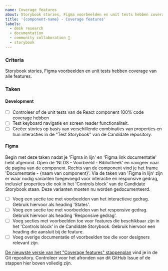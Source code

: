```yaml
---
name: Coverage features
about: Storybook stories, Figma voorbeelden en unit tests hebben coverage van alle features.
title: '{component-name} - Coverage features'
labels:
  - desk research
  - documentation
  - community collaboration 🤝
  - storybook
---
```


### Criteria

Storybook stories, Figma voorbeelden en unit tests hebben coverage van alle features.

### Taken

#### Development

- [ ] Controleer of de unit tests van de React component 100% code coverage hebben
- [ ] Test keyboard navigatie en screen reader functionaliteit.
- [ ] Creëer stories op basis van verschillende combinaties van properties en hun interacties in de "Test Storybook" van de Candidate repository.

#### Figma

Begin met deze taken nadat je 'Figma in lijn' en 'Figma link documentatie' hebt afgerond.
Open de 'NLDS - Voorbeeld - Bibliotheek' en navigeer naar de pagina van de component. Rechts van de component vind je het frame 'Documentatie - {naam van component}'.
Via de taken van 'Figma in lijn' zijn er waar nodig varianten toegevoegd voor interactie en responsive gedrag, inclusief properties die ook in het 'Controls block' van de Candidate Storybook staan. Deze varianten moeten nu worden gedocumenteerd.

- [ ] Voeg een sectie toe met voorbeelden van het interactieve gedrag. Gebruik hiervoor als heading 'States'.
- [ ] Voeg een sectie toe met voorbeelden van het responsive gedrag. Gebruik hiervoor als heading 'Responsive gedrag'.
- [ ] Voeg secties met voorbeelden toe voor features die beschikbaar zijn in het 'Controls block' in de Candidate Storybook. Gebruik hiervoor een heading die aansluit bij de feature.
- [ ] Voeg overige documentatie of voorbeelden toe die voor designers relevant zijn.

[De nieuwste versie van het "Coverage features" stappenplan](https://github.com/nl-design-system/candidate/blob/main/.github/ISSUE_TEMPLATE/coverage-features.md) vind je in de Git repository. Controleer voor het afronden van dit GitHub Issue of de stappen hier boven volledig zijn.
